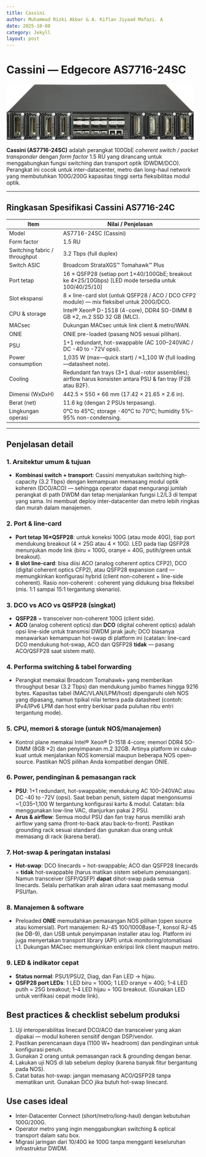 ```yaml
---
title: Cassini
author: Muhammad Rizki Akbar & A. Kiflan Jiyaad Mafazi. A
date: 2025-10-08
category: Jekyll
layout: post
---
```


# Cassini — Edgecore AS7716-24SC

![image](/assets/gitbook/images/alt/cassini_as7716-24sc.webp)
<br>

**Cassini (AS7716-24SC)** adalah perangkat 100GbE *coherent switch / packet transponder* dengan *form factor* 1.5 RU yang dirancang untuk menggabungkan fungsi switching dan transport optik (DWDM/DCO). Perangkat ini cocok untuk inter-datacenter, metro dan long-haul network yang membutuhkan 100G/200G kapasitas tinggi serta fleksibilitas modul optik.

---

## Ringkasan Spesifikasi Cassini AS7716-24C

| Item | Nilai / Penjelasan |
| --- | --- |
| Model | AS7716-24SC (Cassini) |
| Form factor | 1.5 RU |
| Switching fabric / throughput | 3.2 Tbps (full duplex) |
| Switch ASIC | Broadcom StrataXGS™ Tomahawk™ Plus |
| Port tetap | 16 × QSFP28 (setiap port 1×40/100GbE; breakout ke 4×25/10Gbps) [LED mode tersedia untuk 100/40/25/10] |
| Slot ekspansi | 8 × line-card slot (untuk QSFP28 / ACO / DCO CFP2 module) — mix fleksibel untuk 200G/DCO. |
| CPU & storage | Intel® Xeon® D-1518 (4-core), DDR4 SO-DIMM 8 GB ×2, m.2 SSD 32 GB (MLC). |
| MACsec | Dukungan MACsec untuk link client & metro/WAN. |
| ONIE | ONIE pre-loaded (pasang NOS sesuai pilihan). |
| PSU | 1+1 redundant, hot-swappable (AC 100–240VAC / DC -40 to -72V opsi). |
| Power consumption | 1,035 W (max—quick start) / ≈1,100 W (full loading—datasheet note). |
| Cooling | Redundant fan trays (3+1 dual-rotor assemblies); airflow harus konsisten antara PSU & fan tray (F2B atau B2F). |
| Dimensi (WxDxH) | 442.5 × 550 × 66 mm (17.42 × 21.65 × 2.6 in). |
| Berat (net) | 11.6 kg (dengan 2 PSUs terpasang). |
| Lingkungan operasi | 0°C to 45°C; storage -40°C to 70°C; humidity 5%–95% non-condensing. |

---

## Penjelasan detail

### 1. Arsitektur umum & tujuan
- **Kombinasi switch + transport**: Cassini menyatukan switching high-capacity (3.2 Tbps) dengan kemampuan memasang modul optik koheren (DCO/ACO) — sehingga operator dapat mengurangi jumlah perangkat di path DWDM dan tetap menjalankan fungsi L2/L3 di tempat yang sama. Ini membuat deploy inter-datacenter dan metro lebih ringkas dan murah dalam manajemen.

### 2. Port & line-card
- **Port tetap 16×QSFP28**: untuk koneksi 100G (atau mode 40G), tiap port mendukung breakout (4 × 25G atau 4 × 10G). LED pada tiap QSFP28 menunjukan mode link (biru = 100G, oranye = 40G, putih/green untuk breakout).
- **8 slot line-card**: bisa diisi ACO (analog coherent optics CFP2), DCO (digital coherent optics CFP2), atau QSFP28 expansion card — memungkinkan konfigurasi hybrid (client non-coherent + line-side coherent). Rasio non-coherent : coherent yang didukung bisa fleksibel (mis. 1:1 sampai 15:1 tergantung skenario).

### 3. DCO vs ACO vs QSFP28 (singkat)
- **QSFP28** = transceiver non-coherent 100G (client side).  
- **ACO** (analog coherent optics) dan **DCO** (digital coherent optics) adalah opsi line-side untuk transmisi DWDM jarak jauh; DCO biasanya menawarkan kemampuan hot-swap di platform ini (catatan: line-card DCO mendukung hot-swap, ACO dan QSFP28 **tidak** — pasang ACO/QSFP28 saat sistem mati).

### 4. Performa switching & tabel forwarding
- Perangkat memakai Broadcom Tomahawk+ yang memberikan throughput besar (3.2 Tbps) dan mendukung jumbo frames hingga 9216 bytes. Kapasitas tabel (MAC/VLAN/LPM/host) dipengaruhi oleh NOS yang dipasang, namun tipikal nilai tertera pada datasheet (contoh: IPv4/IPv6 LPM dan host entry berkisar pada puluhan ribu entri tergantung mode).

### 5. CPU, memori & storage (untuk NOS/manajemen)
- Kontrol plane memakai Intel® Xeon® D-1518 4-core; memori DDR4 SO-DIMM (8GB ×2) dan penyimpanan m.2 32GB. Artinya platform ini cukup kuat untuk menjalankan NOS komersial maupun beberapa NOS open-source. Pastikan NOS pilihan Anda kompatibel dengan ONIE.

### 6. Power, pendinginan & pemasangan rack
- **PSU**: 1+1 redundant, hot-swappable; mendukung AC 100–240VAC atau DC -40 to -72V (opsi). Saat beban penuh, sistem dapat mengonsumsi ~1,035–1,100 W tergantung konfigurasi kartu & modul. Catatan: bila menggunakan low-line VAC, dianjurkan pakai 2 PSU. 
- **Arus & airflow**: Semua modul PSU dan fan tray harus memiliki arah airflow yang sama (front-to-back atau back-to-front). Pastikan grounding rack sesuai standard dan gunakan dua orang untuk memasang di rack (karena berat).

### 7. Hot-swap & peringatan instalasi
- **Hot-swap**: DCO linecards = hot-swappable; ACO dan QSFP28 linecards = **tidak** hot-swappable (harus matikan sistem sebelum pemasangan). Namun transceiver (SFP/QSFP) **dapat** dihot-swap pada semua linecards. Selalu perhatikan arah aliran udara saat memasang modul PSU/fan.

### 8. Manajemen & software
- Preloaded **ONIE** memudahkan pemasangan NOS pilihan (open source atau komersial). Port manajemen: RJ-45 100/1000Base-T, konsol RJ-45 (ke DB-9), dan USB untuk penyimpanan installer atau log. Platform ini juga menyertakan transport library (API) untuk monitoring/otomatisasi L1. Dukungan MACsec memungkinkan enkripsi link client maupun metro.

### 9. LED & indikator cepat
- **Status normal**: PSU1/PSU2, Diag, dan Fan LED → hijau.  
- **QSFP28 port LEDs**: 1 LED biru = 100G; 1 LED oranye = 40G; 1–4 LED putih = 25G breakout; 1–4 LED hijau = 10G breakout. (Gunakan LED untuk verifikasi cepat mode link).

## Best practices & checklist sebelum produksi
1. Uji interoperabilitas linecard DCO/ACO dan transceiver yang akan dipakai — modul koheren sensitif dengan DSP/vendor.  
2. Pastikan perencanaan daya (1100 W+ headroom) dan pendinginan untuk konfigurasi penuh.  
3. Gunakan 2 orang untuk pemasangan rack & grounding dengan benar.  
4. Lakukan uji NOS di lab sebelum deploy (karena banyak fitur bergantung pada NOS).  
5. Catat batas hot-swap: jangan memasang ACO/QSFP28 tanpa mematikan unit. Gunakan DCO jika butuh hot-swap linecard.

## Use cases ideal
- Inter-Datacenter Connect (short/metro/long-haul) dengan kebutuhan 100G/200G.  
- Operator metro yang ingin menggabungkan switching & optical transport dalam satu box.  
- Migrasi jaringan dari 10/40G ke 100G tanpa mengganti keseluruhan infrastruktur DWDM.